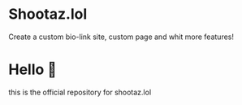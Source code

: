 # Shootaz.lol
Create a custom bio-link site, custom page and whit more features!

# Hello 👋
this is the official repository for shootaz.lol 

 

